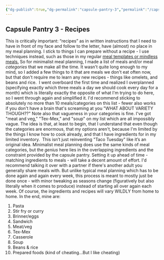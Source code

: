 ```yaml
---
{"dg-publish":true,"dg-permalink":"capsule-pantry-3","permalink":"/capsule-pantry-3/","noteIcon":"","created":"2023-08-28T13:12:00","updated":"2023-08-28T22:22:07.162-04:00"}
---
```



## Capsule Pantry 3 - Recipes
This is critically important: “recipes” as in written instructions that I need to have in front of my face and follow to the letter, have (almost) no place in my meal planning. I stick to things I can prepare without a recipe - I use techniques instead, such as those in my regular [meal templates or mindless meals.](https://nerdishmom.com/executive-dysfunction-in-the-kitchen/)
So for minimalist meal planning, I made a list of meals and/or meal _categories_ that we make all the time. It wasn't quite long enough to my mind, so I added a few things to it that are meals we don't eat often now, but that don't require me to learn any new recipes - things like omelets, and beans and rice. 
I went overboard the first time and realized I overplanned (specifying exactly which three meals a day we should cook every day for a month) which is literally exactly the opposite of what I'm trying to do here, so I went through again and simplified it. 
I'd recommend sticking to absolutely no more than 10 meals/categories on this list - fewer also works if you don't have a brain that's screaming at you "WHAT ABOUT VARIETY THOUGH??" 
Note also that vagueness in your categories is fine. I've got "meat and veg," "Tex-Mex," and "soup" on my list which are all impossibly vague. The idea is that, at least to begin, that I understand that even though the categories are enormous, that my options aren't, because I'm limited by the things I know how to cook already, and that I have ingredients for in my limited inventory. 
This isn’t just reinventing "Taco Tuesday" like it’s an original idea. Minimalist meal planning does use the same kinds of meal categories, but the *genius* here lies in the overlapping ingredients and the constraint provided by the capsule pantry. Setting it up ahead of time - matching ingredients to meals - will take a decent amount of effort. I'd recommend talking it over with a partner if there's another adult you generally share meals with. But unlike typical meal planning which has to be done again and again every week, this process is meant to mostly just be done once - with minor tweaking as seasons change (figuratively but also literally when it comes to produce) instead of starting all over again each week.
Of course, the ingredients and recipes will vary WILDLY from home to home. In the end, mine are:  
1. Pasta  
2. Stir fry or curry  
3. Brinner/eggs  
4. Sandwich  
5. Meat/veg  
6. Tex-Mex  
7. Casserole  
8. Soup  
9. Beans & rice  
10. Prepared foods (kind of cheating...But I like cheating)